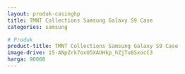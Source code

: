 ```yaml
---
layout: produk-casinghp
title: TMNT Collections Samsung Galaxy S9 Case
categories: samsung

# Produk
product-title: TMNT Collections Samsung Galaxy S9 Case
image-drive: 15-ANpZrk7oxU5XAUHkp_hZjTu6SxocC3
harga: 90000
---
```

